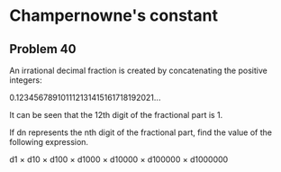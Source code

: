 # Champernowne's constant
## Problem 40 
An irrational decimal fraction is created by concatenating the positive
integers:

0.123456789101112131415161718192021...

It can be seen that the 12th digit of the fractional part is 1.

If dn represents the nth digit of the fractional part, find the value of the
following expression.

d1 × d10 × d100 × d1000 × d10000 × d100000 × d1000000

